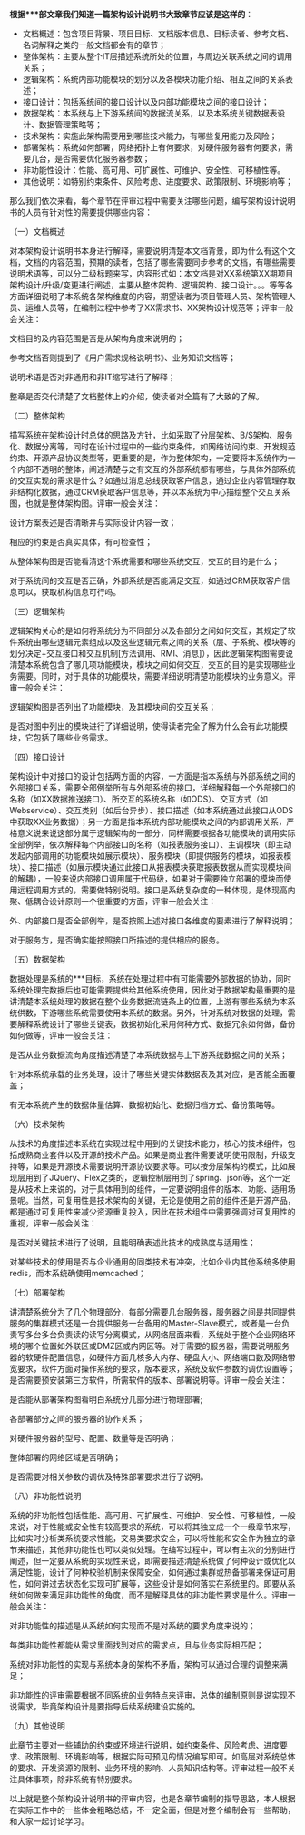 **根据\*\*\*部文章我们知道一篇架构设计说明书大致章节应该是这样的**：

* 文档概述：包含项目背景、项目目标、文档版本信息、目标读者、参考文档、名词解释之类的一般文档都会有的章节；
* 整体架构：主要从整个IT层描述系统所处的位置，与周边关联系统之间的调用关系；
* 逻辑架构：系统内部功能模块的划分以及各模块功能介绍、相互之间的关系表述；
* 接口设计：包括系统间的接口设计以及内部功能模块之间的接口设计；
* 数据架构：本系统与上下游系统间的数据流关系，以及本系统关键数据表设计、数据管理策略等；
* 技术架构：实施此架构需要用到哪些技术能力，有哪些复用能力及风险；
* 部署架构：系统如何部署，网络拓扑上有何要求，对硬件服务器有何要求，需要几台，是否需要优化服务器参数；
* 非功能性设计：性能、高可用、可扩展性、可维护、安全性、可移植性等。
* 其他说明：如特别约束条件、风险考虑、进度要求、政策限制、环境影响等；

那么我们依次来看，每个章节在评审过程中需要关注哪些问题，编写架构设计说明书的人员有针对性的需要提供哪些内容：

（一）文档概述

对本架构设计说明书本身进行解释，需要说明清楚本文档背景，即为什么有这个文档，文档的内容范围，预期的读者，包括了哪些需要同步参考的文档，有哪些需要说明术语等，可以分二级标题来写，内容形式如：本文档是对XX系统第XX期项目架构设计/升级/变更进行阐述，主要从整体架构、逻辑架构、接口设计。。。等等各方面详细说明了本系统各架构维度的内容，期望读者为项目管理人员、架构管理人员、运维人员等，在编制过程中参考了XX需求书、XX架构设计规范等；评审一般会关注：

文档目的及内容范围是否是从架构角度来说明的；

参考文档否则提到了《用户需求规格说明书》、业务知识文档等；

说明术语是否对非通用和非IT缩写进行了解释；

整章是否交代清楚了文档整体上的介绍，使读者对全篇有了大致的了解。

（二）整体架构

描写系统在架构设计时总体的思路及方针，比如采取了分层架构、B/S架构、服务化、数据分离等，同时在设计过程中的一些约束条件，如网络访问约束、开发规范约束、开源产品协议类型等，更重要的是，作为整体架构，一定要将本系统作为一个内部不透明的整体，阐述清楚与之有交互的外部系统都有哪些，与具体外部系统的交互实现的需求是什么？如通过消息总线获取客户信息，通过企业内容管理存取非结构化数据，通过CRM获取客户信息等，并以本系统为中心描绘整个交互关系图，也就是整体架构图。评审一般会关注：

设计方案表述是否清晰并与实际设计内容一致；

相应的约束是否真实具体，有可检查性；

从整体架构图是否能看清这个系统需要和哪些系统交互，交互的目的是什么；

对于系统间的交互是否正确，外部系统是否能满足交互，如通过CRM获取客户信息可以，获取机构信息可行吗。

（三）逻辑架构

逻辑架构关心的是如何将系统分为不同部分以及各部分之间如何交互，其规定了软件系统由哪些逻辑元素组成以及这些逻辑元素之间的关系（层、子系统、模块等的划分决定+交互接口和交互机制\[方法调用、RMI、消息\]），因此逻辑架构图需要说清楚本系统包含了哪几项功能模块，模块之间如何交互，交互的目的是实现哪些业务需要。同时，对于具体的功能模块，需要详细说明清楚功能模块的业务意义。评审一般会关注：

逻辑架构图是否列出了功能模块，及其模块间的交互关系；

是否对图中列出的模块进行了详细说明，使得读者完全了解为什么会有此功能模块，它包括了哪些业务需求。

（四）接口设计

架构设计中对接口的设计包括两方面的内容，一方面是指本系统与外部系统之间的外部接口关系，需要全部例举所有与外部系统的接口，详细解释每一个外部接口的名称（如XX数据推送接口）、所交互的系统名称（如ODS）、交互方式（如Webservice）、交互类别（如后台异步）、接口描述（如本系统通过此接口从ODS中获取XX业务数据）；另一方面是指本系统内部功能模块之间的内部调用关系，严格意义说来说这部分属于逻辑架构的一部分，同样需要根据各功能模块的调用实际全部例举，依次解释每个内部接口的名称（如报表服务接口）、主调模块（即主动发起内部调用的功能模块如展示模块）、服务模块（即提供服务的模块，如报表模块）、接口描述（如展示模块通过此接口从报表模块获取报表数据从而实现模块间的解耦），一般来说内部接口调用属于代码级，如果对于需要独立部署的模块而使用远程调用方式的，需要做特别说明。接口是系统复杂度的一种体现，是体现高内聚、低耦合设计原则一个很重要的方面，评审一般会关注：

外、内部接口是否全部例举，是否按照上述对接口各维度的要素进行了解释说明；

对于服务方，是否确实能按照接口所描述的提供相应的服务。

（五）数据架构

数据处理是系统的\*\*\*目标，系统在处理过程中有可能需要外部数据的协助，同时系统处理完数据后也可能需要提供给其他系统使用，因此对于数据架构最重要的是讲清楚本系统处理的数据在整个业务数据流链条上的位置，上游有哪些系统为本系统供数，下游哪些系统需要使用本系统的数据。另外，针对系统对数据的处理，需要解释系统设计了哪些关键表，数据初始化采用何种方式、数据冗余如何做，备份如何做等，评审一般会关注：

是否从业务数据流向角度描述清楚了本系统数据与上下游系统数据之间的关系；

针对本系统承载的业务处理，设计了哪些关键实体数据表及其对应，是否能全面覆盖；

有无本系统产生的数据体量估算、数据初始化、数据归档方式、备份策略等。

（六）技术架构

从技术的角度描述本系统在实现过程中用到的关键技术能力，核心的技术组件，包括成熟商业套件以及开源的技术产品。如果是商业套件需要说明使用限制，升级支持等，如果是开源技术需要说明开源协议要求等。可以按分层架构的模式，比如展现层用到了JQuery、Flex之类的，逻辑控制层用到了spring、json等，这个一定是从技术上来说的，对于具体用到的组件，一定要说明组件的版本、功能、适用场景呢。当然，可复用性是技术架构的关键，无论是使用之前的组件还是开源产品，都是通过可复用性来减少资源重复投入，因此在技术组件中需要强调对可复用性的重视，评审一般会关注：

是否对关键技术进行了说明，且能明确表述此技术的成熟度与适用性；

对某些技术的使用是否与企业通用的同类技术有冲突，比如企业内其他系统多使用redis，而本系统确使用memcached；

（七）部署架构

讲清楚系统分为了几个物理部分，每部分需要几台服务器，服务器之间是共同提供服务的集群模式还是一台提供服务一台备用的Master-Slave模式，或者是一台负责写多台多台负责读的读写分离模式，从网络层面来看，系统处于整个企业网络环境的哪个位置如外联区或DMZ区或内网区等。对于需要的服务器，需要说明服务器的软硬件配置信息，如硬件方面几核多大内存、硬盘大小、网络端口数及网络带宽要求，软件方面对操作系统的要求，版本要求，系统及软件参数的调优设置等；是否需要预安装第三方软件，所需软件的版本、部署说明等。评审一般会关注：

是否能从部署架构图看明白系统分几部分进行物理部署;

各部署部分之间的服务器的协作关系；

对硬件服务器的型号、配置、数量等是否明确；

整体部署的网络区域是否明确；

是否需要对相关参数的调优及特殊部署要求进行了说明。

（八）非功能性说明

系统的非功能性包括性能、高可用、可扩展性、可维护、安全性、可移植性，一般来说，对于性能或安全性有较高要求的系统，可以将其独立成一个一级章节来写，比如实时分析类系统要求性能，交易类要求安全，可以将性能和安全作为独立的章节来描述，其他非功能性也可以类似处理。在编写过程中，可以有主次的分别进行阐述，但一定要从系统的实现性来说，即需要描述清楚系统做了何种设计或优化以满足性能，设计了何种校验机制来保障安全，如何通过集群或热备部署来保证可用性，如何讲过去状态化实现可扩展等，这些设计是如何落实在系统里的。即要从系统如何做来满足非功能性的角度，而不是解释具体的非功能性要求是什么。评审一般会关注：

对非功能性的描述是从系统如何实现而不是对系统的要求角度来说的；

每类非功能性都能从需求里面找到对应的需求点，且与业务实际相匹配；

系统对非功能性的实现与系统本身的架构不矛盾，架构可以通过合理的调整来满足；

非功能性的评审需要根据不同系统的业务特点来评审，总体的编制原则是说实现不说需求，毕竟架构设计是要指导后续系统建设实施的。

（九）其他说明

此章节主要对一些辅助的约束或环境进行说明，如约束条件、风险考虑、进度要求、政策限制、环境影响等，根据实际可预见的情况编写即可。如高层对系统总体的要求、开发资源的限制、业务环境的影响、人员知识结构等。评审过程一般不关注具体事项，除非系统有特别要求。

以上就是整个架构设计说明书的评审内容，也是各章节编制的指导思路，本人根据在实际工作中的一些体会粗略总结，不一定全面，但是对整个编制会有一些帮助，和大家一起讨论学习。

